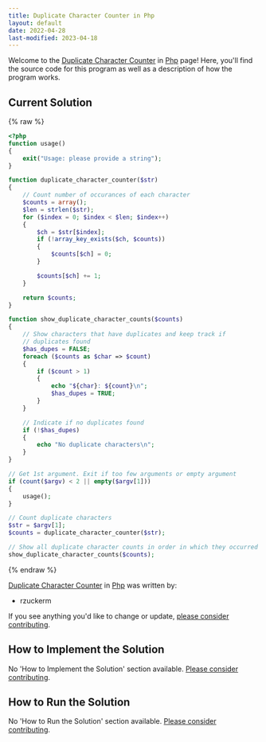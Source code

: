 ```yaml
---
title: Duplicate Character Counter in Php
layout: default
date: 2022-04-28
last-modified: 2023-04-18
---
```


Welcome to the [Duplicate Character Counter](https://sampleprograms.io/projects/duplicate-character-counter) in [Php](https://sampleprograms.io/languages/php) page! Here, you'll find the source code for this program as well as a description of how the program works.

## Current Solution

{% raw %}

```php
<?php
function usage()
{
    exit("Usage: please provide a string");
}

function duplicate_character_counter($str)
{
    // Count number of occurances of each character
    $counts = array();
    $len = strlen($str);
    for ($index = 0; $index < $len; $index++)
    {
        $ch = $str[$index];
        if (!array_key_exists($ch, $counts))
        {
            $counts[$ch] = 0;
        }

        $counts[$ch] += 1;
    }

    return $counts;
}

function show_duplicate_character_counts($counts)
{
    // Show characters that have duplicates and keep track if
    // duplicates found
    $has_dupes = FALSE;
    foreach ($counts as $char => $count)
    {
        if ($count > 1)
        {
            echo "${char}: ${count}\n";
            $has_dupes = TRUE;
        }
    }

    // Indicate if no duplicates found
    if (!$has_dupes)
    {
        echo "No duplicate characters\n";
    }
}

// Get 1st argument. Exit if too few arguments or empty argument
if (count($argv) < 2 || empty($argv[1]))
{
    usage();
}

// Count duplicate characters
$str = $argv[1];
$counts = duplicate_character_counter($str);

// Show all duplicate character counts in order in which they occurred in string (if any)
show_duplicate_character_counts($counts);
```

{% endraw %}

[Duplicate Character Counter](https://sampleprograms.io/projects/duplicate-character-counter) in [Php](https://sampleprograms.io/languages/php) was written by:

- rzuckerm

If you see anything you'd like to change or update, [please consider contributing](https://github.com/TheRenegadeCoder/sample-programs).

## How to Implement the Solution

No 'How to Implement the Solution' section available. [Please consider contributing](https://github.com/TheRenegadeCoder/sample-programs-website).

## How to Run the Solution

No 'How to Run the Solution' section available. [Please consider contributing](https://github.com/TheRenegadeCoder/sample-programs-website).